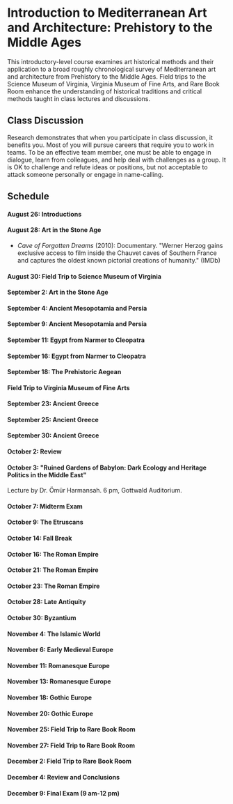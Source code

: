 # Introduction to Mediterranean Art and Architecture: Prehistory to the Middle Ages

This introductory-level course examines art historical methods and their application to a broad roughly chronological survey of Mediterranean art and architecture from Prehistory to the Middle Ages. Field trips to the Science Museum of Virginia, Virginia Museum of Fine Arts, and Rare Book Room enhance the understanding of historical traditions and critical methods taught in class lectures and discussions.

## Class Discussion
Research demonstrates that when you participate in class discussion, it benefits you. Most of you will pursue careers that require you to work in teams. To be an effective team member, one must be able to engage in dialogue, learn from colleagues, and help deal with challenges as a group. It is OK to challenge and refute ideas or positions, but not acceptable to attack someone personally or engage in name-calling.

## Schedule
#### August 26: Introductions
#### August 28: Art in the Stone Age
* _Cave of Forgotten Dreams_ (2010): Documentary. "Werner Herzog gains exclusive access to film inside the Chauvet caves of Southern France and captures the oldest known pictorial creations of humanity." (IMDb)
#### August 30: Field Trip to Science Museum of Virginia
#### September 2: Art in the Stone Age
#### September 4: Ancient Mesopotamia and Persia
#### September 9: Ancient Mesopotamia and Persia
#### September 11: Egypt from Narmer to Cleopatra
#### September 16: Egypt from Narmer to Cleopatra
#### September 18: The Prehistoric Aegean
#### Field Trip to Virginia Museum of Fine Arts
#### September 23: Ancient Greece
#### September 25: Ancient Greece
#### September 30: Ancient Greece
#### October 2: Review
#### October 3: "Ruined Gardens of Babylon: Dark Ecology and Heritage Politics in the Middle East"
Lecture by Dr. Ömür Harmansah. 6 pm, Gottwald Auditorium.
#### October 7: Midterm Exam
#### October 9: The Etruscans
#### October 14: Fall Break
#### October 16: The Roman Empire
#### October 21: The Roman Empire
#### October 23: The Roman Empire
#### October 28: Late Antiquity
#### October 30: Byzantium
#### November 4: The Islamic World
#### November 6: Early Medieval Europe
#### November 11: Romanesque Europe
#### November 13: Romanesque Europe
#### November 18: Gothic Europe
#### November 20: Gothic Europe
#### November 25: Field Trip to Rare Book Room
#### November 27: Field Trip to Rare Book Room
#### December 2: Field Trip to Rare Book Room
#### December 4: Review and Conclusions
#### December 9: Final Exam (9 am-12 pm)
